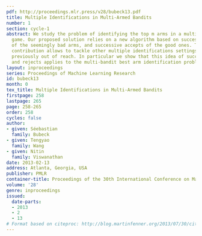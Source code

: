 ```yaml
---
pdf: http://proceedings.mlr.press/v28/bubeck13.pdf
title: Multiple Identifications in Multi-Armed Bandits
number: 1
section: cycle-1
abstract: We study the problem of identifying the top m arms in a multi-armed bandit
  game. Our proposed solution relies on a new algorithm based on successive rejects
  of the seemingly bad arms, and successive accepts of the good ones. This algorithmic
  contribution allows to tackle other multiple identifications settings that were
  previously out of reach. In particular we show that this idea of successive accepts
  and rejects applies to the multi-bandit best arm identification problem.
layout: inproceedings
series: Proceedings of Machine Learning Research
id: bubeck13
month: 0
tex_title: Multiple Identifications in Multi-Armed Bandits
firstpage: 258
lastpage: 265
page: 258-265
order: 258
cycles: false
author:
- given: Séebastian
  family: Bubeck
- given: Tengyao
  family: Wang
- given: Nitin
  family: Viswanathan
date: 2013-02-13
address: Atlanta, Georgia, USA
publisher: PMLR
container-title: Proceedings of the 30th International Conference on Machine Learning
volume: '28'
genre: inproceedings
issued:
  date-parts:
  - 2013
  - 2
  - 13
# Format based on citeproc: http://blog.martinfenner.org/2013/07/30/citeproc-yaml-for-bibliographies/
---
```

